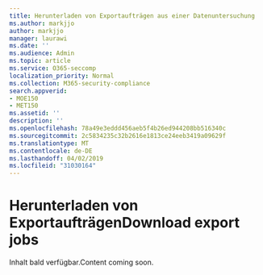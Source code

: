 ```yaml
---
title: Herunterladen von Exportaufträgen aus einer Datenuntersuchung
ms.author: markjjo
author: markjjo
manager: laurawi
ms.date: ''
ms.audience: Admin
ms.topic: article
ms.service: O365-seccomp
localization_priority: Normal
ms.collection: M365-security-compliance
search.appverid:
- MOE150
- MET150
ms.assetid: ''
description: ''
ms.openlocfilehash: 78a49e3eddd456aeb5f4b26ed944208bb516340c
ms.sourcegitcommit: 2c5834235c32b2616e1813ce24eeb3419a09629f
ms.translationtype: MT
ms.contentlocale: de-DE
ms.lasthandoff: 04/02/2019
ms.locfileid: "31030164"
---
```

# <a name="download-export-jobs"></a><span data-ttu-id="2d231-102">Herunterladen von Exportaufträgen</span><span class="sxs-lookup"><span data-stu-id="2d231-102">Download export jobs</span></span>

<span data-ttu-id="2d231-103">Inhalt bald verfügbar.</span><span class="sxs-lookup"><span data-stu-id="2d231-103">Content coming soon.</span></span>